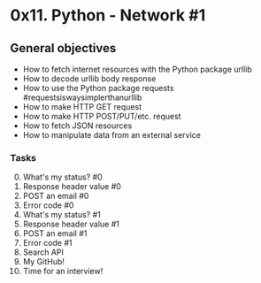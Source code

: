# 0x11. Python - Network #1

## General objectives
* How to fetch internet resources with the Python package urllib
* How to decode urllib body response
* How to use the Python package requests #requestsiswaysimplerthanurllib
* How to make HTTP GET request
* How to make HTTP POST/PUT/etc. request
* How to fetch JSON resources
* How to manipulate data from an external service

### Tasks
0. What's my status? #0
1. Response header value #0
2. POST an email #0
3. Error code #0
4. What's my status? #1
5. Response header value #1
6. POST an email #1
7. Error code #1
8. Search API
9. My GitHub!
10. Time for an interview!
